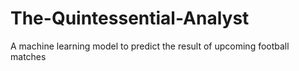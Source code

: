# The-Quintessential-Analyst
A machine learning model to predict the result of upcoming football matches

